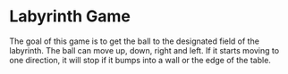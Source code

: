 # Labyrinth Game

The goal of this game is to get the ball to the designated field of the labyrinth. 
The ball can move up, down, right and left. If it starts moving to one direction, it will stop if it bumps into a wall or the edge of the table.
